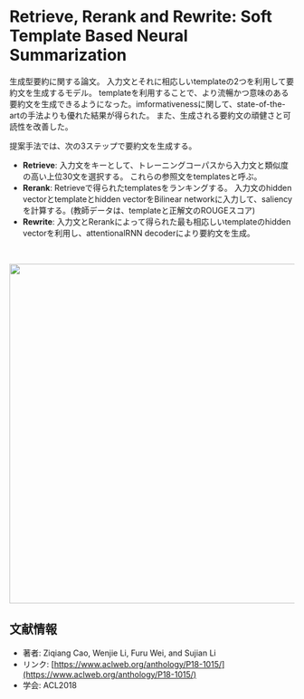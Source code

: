 # Retrieve, Rerank and Rewrite: Soft Template Based Neural Summarization
生成型要約に関する論文。 入力文とそれに相応しいtemplateの2つを利用して要約文を生成するモデル。 templateを利用することで、より流暢かつ意味のある要約文を生成できるようになった。imformativenessに関して、state-of-the-artの手法よりも優れた結果が得られた。 また、生成される要約文の頑健さと可読性を改善した。 
<br>

提案手法では、次の3ステップで要約文を生成する。 
- **Retrieve**: 入力文をキーとして、トレーニングコーパスから入力文と類似度の高い上位30文を選択する。 これらの参照文をtemplatesと呼ぶ。
- **Rerank**: Retrieveで得られたtemplatesをランキングする。 入力文のhidden vectorとtemplateとhidden vectorをBilinear networkに入力して、saliencyを計算する。(教師データは、templateと正解文のROUGEスコア) 
- **Rewrite**: 入力文とRerankによって得られた最も相応しいtemplateのhidden vectorを利用し、attentionalRNN decoderにより要約文を生成。 
<br>

<p align="center">
<img src=https://user-images.githubusercontent.com/53220859/63508841-bb5e1100-c515-11e9-8de3-3a4ad95c7dad.png width=600pt>
</p>

## 文献情報
- 著者: Ziqiang Cao, Wenjie Li, Furu Wei, and Sujian Li
- リンク: [https://www.aclweb.org/anthology/P18-1015/](https://www.aclweb.org/anthology/P18-1015/)
- 学会: ACL2018
